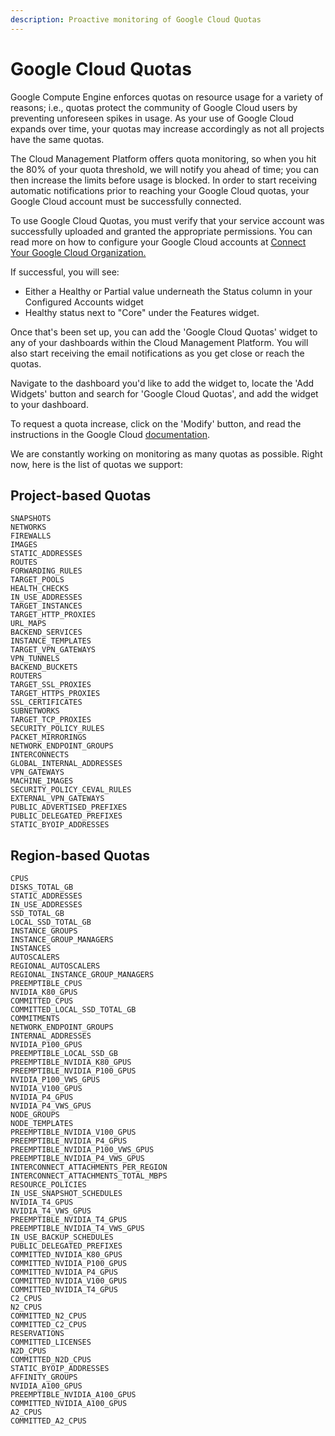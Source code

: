 ```yaml
---
description: Proactive monitoring of Google Cloud Quotas
---
```


# Google Cloud Quotas

Google Compute Engine enforces quotas on resource usage for a variety of reasons; i.e., quotas protect the community of Google Cloud users by preventing unforeseen spikes in usage. As your use of Google Cloud expands over time, your quotas may increase accordingly as not all projects have the same quotas.

The Cloud Management Platform offers quota monitoring, so when you hit the 80% of your quota threshold, we will notify you ahead of time; you can then increase the limits before usage is blocked. In order to start receiving automatic notifications prior to reaching your Google Cloud quotas, your Google Cloud account must be successfully connected.

To use Google Cloud Quotas, you must verify that your service account was successfully uploaded and granted the appropriate permissions. You can read more on how to configure your Google Cloud accounts at [Connect Your Google Cloud Organization.](connect-google-cloud-service-account.md)

If successful, you will see:

- Either a Healthy or Partial value underneath the Status column in your Configured Accounts widget
- Healthy status next to "Core" under the Features widget.

Once that's been set up, you can add the 'Google Cloud Quotas' widget to any of your dashboards within the Cloud Management Platform. You will also start receiving the email notifications as you get close or reach the quotas.

Navigate to the dashboard you'd like to add the widget to, locate the 'Add Widgets' button and search for 'Google Cloud Quotas', and add the widget to your dashboard.

To request a quota increase, click on the 'Modify' button, and read the instructions in the Google Cloud [documentation](https://cloud.google.com/compute/quotas).

We are constantly working on monitoring as many quotas as possible. Right now, here is the list of quotas we support:

## Project-based Quotas

```plain
SNAPSHOTS
NETWORKS
FIREWALLS
IMAGES
STATIC_ADDRESSES
ROUTES
FORWARDING_RULES
TARGET_POOLS
HEALTH_CHECKS
IN_USE_ADDRESSES
TARGET_INSTANCES
TARGET_HTTP_PROXIES
URL_MAPS
BACKEND_SERVICES
INSTANCE_TEMPLATES
TARGET_VPN_GATEWAYS
VPN_TUNNELS
BACKEND_BUCKETS
ROUTERS
TARGET_SSL_PROXIES
TARGET_HTTPS_PROXIES
SSL_CERTIFICATES
SUBNETWORKS
TARGET_TCP_PROXIES
SECURITY_POLICY_RULES
PACKET_MIRRORINGS
NETWORK_ENDPOINT_GROUPS
INTERCONNECTS
GLOBAL_INTERNAL_ADDRESSES
VPN_GATEWAYS
MACHINE_IMAGES
SECURITY_POLICY_CEVAL_RULES
EXTERNAL_VPN_GATEWAYS
PUBLIC_ADVERTISED_PREFIXES
PUBLIC_DELEGATED_PREFIXES
STATIC_BYOIP_ADDRESSES
```

## Region-based Quotas

```plain
CPUS
DISKS_TOTAL_GB
STATIC_ADDRESSES
IN_USE_ADDRESSES
SSD_TOTAL_GB
LOCAL_SSD_TOTAL_GB
INSTANCE_GROUPS
INSTANCE_GROUP_MANAGERS
INSTANCES
AUTOSCALERS
REGIONAL_AUTOSCALERS
REGIONAL_INSTANCE_GROUP_MANAGERS
PREEMPTIBLE_CPUS
NVIDIA_K80_GPUS
COMMITTED_CPUS
COMMITTED_LOCAL_SSD_TOTAL_GB
COMMITMENTS
NETWORK_ENDPOINT_GROUPS
INTERNAL_ADDRESSES
NVIDIA_P100_GPUS
PREEMPTIBLE_LOCAL_SSD_GB
PREEMPTIBLE_NVIDIA_K80_GPUS
PREEMPTIBLE_NVIDIA_P100_GPUS
NVIDIA_P100_VWS_GPUS
NVIDIA_V100_GPUS
NVIDIA_P4_GPUS
NVIDIA_P4_VWS_GPUS
NODE_GROUPS
NODE_TEMPLATES
PREEMPTIBLE_NVIDIA_V100_GPUS
PREEMPTIBLE_NVIDIA_P4_GPUS
PREEMPTIBLE_NVIDIA_P100_VWS_GPUS
PREEMPTIBLE_NVIDIA_P4_VWS_GPUS
INTERCONNECT_ATTACHMENTS_PER_REGION
INTERCONNECT_ATTACHMENTS_TOTAL_MBPS
RESOURCE_POLICIES
IN_USE_SNAPSHOT_SCHEDULES
NVIDIA_T4_GPUS
NVIDIA_T4_VWS_GPUS
PREEMPTIBLE_NVIDIA_T4_GPUS
PREEMPTIBLE_NVIDIA_T4_VWS_GPUS
IN_USE_BACKUP_SCHEDULES
PUBLIC_DELEGATED_PREFIXES
COMMITTED_NVIDIA_K80_GPUS
COMMITTED_NVIDIA_P100_GPUS
COMMITTED_NVIDIA_P4_GPUS
COMMITTED_NVIDIA_V100_GPUS
COMMITTED_NVIDIA_T4_GPUS
C2_CPUS
N2_CPUS
COMMITTED_N2_CPUS
COMMITTED_C2_CPUS
RESERVATIONS
COMMITTED_LICENSES
N2D_CPUS
COMMITTED_N2D_CPUS
STATIC_BYOIP_ADDRESSES
AFFINITY_GROUPS
NVIDIA_A100_GPUS
PREEMPTIBLE_NVIDIA_A100_GPUS
COMMITTED_NVIDIA_A100_GPUS
A2_CPUS
COMMITTED_A2_CPUS
```
